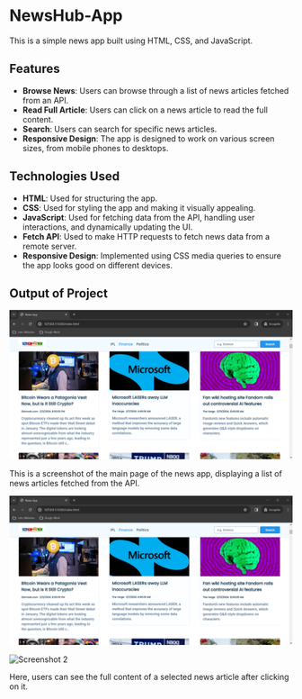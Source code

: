 # NewsHub-App

This is a simple news app built using HTML, CSS, and JavaScript.

## Features

- **Browse News**: Users can browse through a list of news articles fetched from an API.
- **Read Full Article**: Users can click on a news article to read the full content.
- **Search**: Users can search for specific news articles.
- **Responsive Design**: The app is designed to work on various screen sizes, from mobile phones to desktops.

## Technologies Used

- **HTML**: Used for structuring the app.
- **CSS**: Used for styling the app and making it visually appealing.
- **JavaScript**: Used for fetching data from the API, handling user interactions, and dynamically updating the UI.
- **Fetch API**: Used to make HTTP requests to fetch news data from a remote server.
- **Responsive Design**: Implemented using CSS media queries to ensure the app looks good on different devices.

## Output of Project
![Screenshot 1](assets/Screenshot.png)

This is a screenshot of the main page of the news app, displaying a list of news articles fetched from the API.

![Screenshot 2](assets/Screenshot1.png)

![Screenshot 2](assets/Screenshot2.png)

Here, users can see the full content of a selected news article after clicking on it.


